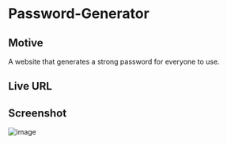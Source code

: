 # Password-Generator

## Motive
A website that generates a strong password for everyone to use.

## Live URL

## Screenshot
![image](https://user-images.githubusercontent.com/95896830/149426195-a3c44f43-61c7-4d05-81e3-2852f3c7d756.png)
